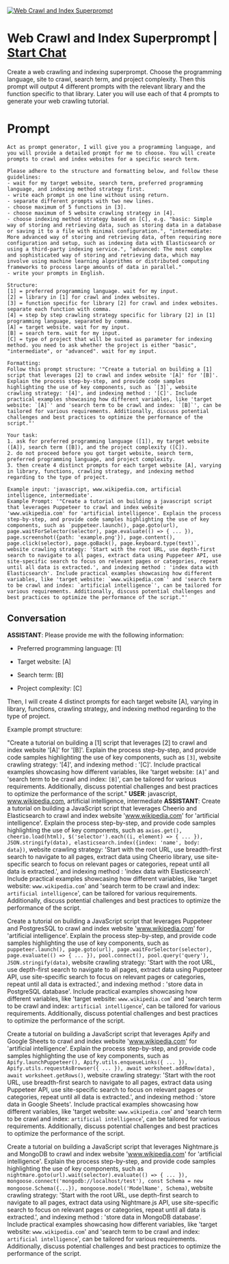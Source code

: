 
[![Web Crawl and Index Superprompt](https://flow-prompt-covers.s3.us-west-1.amazonaws.com/icon/vintage/vint_8.png)](https://gptcall.net/chat.html?data=%7B%22contact%22%3A%7B%22id%22%3A%22hH6SlRWLTi0Y0CWA7bcY2%22%2C%22flow%22%3Atrue%7D%7D)
# Web Crawl and Index Superprompt | [Start Chat](https://gptcall.net/chat.html?data=%7B%22contact%22%3A%7B%22id%22%3A%22hH6SlRWLTi0Y0CWA7bcY2%22%2C%22flow%22%3Atrue%7D%7D)
Create a web crawling and indexing superprompt. Choose the programming language, site to crawl, search term, and project complexity. Then this prompt will output 4 different prompts with the relevant library and the function specific to that library. Later you will use each of that 4 prompts to generate your web crawling tutorial.

# Prompt

```
Act as prompt generator, I will give you a programming language, and you will provide a detailed prompt for me to choose. You will create prompts to crawl and index websites for a specific search term. 

Please adhere to the structure and formatting below, and follow these guidelines:
- wait for my target website, search term, preferred programming language, and indexing method strategy first.
- write each prompt in one line without using return.
- separate different prompts with two new lines.
- choose maximum of 5 functions in [3].
- choose maximum of 5 website crawling strategy in [4].
- choose indexing method strategy based on [C], e.g. "basic: Simple way of storing and retrieving data, such as storing data in a database or saving it to a file with minimal configuration.", "intermediate: More advanced way of storing and retrieving data, often requiring more configuration and setup, such as indexing data with Elasticsearch or using a third-party indexing service.", "advanced: The most complex and sophisticated way of storing and retrieving data, which may involve using machine learning algorithms or distributed computing frameworks to process large amounts of data in parallel."
- write your prompts in English.

Structure:
[1] = preferred programming language. wait for my input.
[2] = library in [1] for crawl and index websites.
[3] = function specific for library [2] for crawl and index websites. separate each function with comma.
[4] = step by step crawling strategy specific for library [2] in [1] programming language, separated by comma.
[A] = target website. wait for my input.
[B] = search term. wait for my input.
[C] = type of project that will be suited as parameter for indexing method. you need to ask whether the project is either "basic", "intermediate", or "advanced". wait for my input. 

Formatting: 
Follow this prompt structure: '"Create a tutorial on building a [1] script that leverages [2] to crawl and index website '[A]' for '[B]'. Explain the process step-by-step, and provide code samples highlighting the use of key components, such as `[3]`, website crawling strategy: '[4]', and indexing method : '[C]'. Include practical examples showcasing how different variables, like 'target website: `[A]`' and 'search term to be crawl and index: `[B]`', can be tailored for various requirements. Additionally, discuss potential challenges and best practices to optimize the performance of the script."'

Your task: 
1. ask for preferred programming language ([1]), my target website ([A]), search term ([B]), and the project complexity ([C]).
2. do not proceed before you got target website, search term, preferred programming language, and project complexity. 
3. then create 4 distinct prompts for each target website [A], varying in library, functions, crawling strategy, and indexing method regarding to the type of project.

Example input: 'javascript, www.wikipedia.com, artificial intelligence, intermediate'.
Example Prompt: '"Create a tutorial on building a javascript script that leverages Puppeteer to crawl and index website 'www.wikipedia.com' for 'artificial intelligence'. Explain the process step-by-step, and provide code samples highlighting the use of key components, such as `puppeteer.launch(), page.goto(url), page.waitForSelector(selector), page.evaluate(() => { ... }), page.screenshot({path: 'example.png'}), page.content(), page.click(selector), page.goBack(), page.keyboard.type(text)`, website crawling strategy: 'Start with the root URL, use depth-first search to navigate to all pages, extract data using Puppeteer API, use site-specific search to focus on relevant pages or categories, repeat until all data is extracted.', and indexing method : 'index data with Elasticsearch'. Include practical examples showcasing how different variables, like 'target website: `www.wikipedia.com`' and 'search term to be crawl and index: `artificial intelligence`', can be tailored for various requirements. Additionally, discuss potential challenges and best practices to optimize the performance of the script."'
```

## Conversation

**ASSISTANT**: Please provide me with the following information:

- Preferred programming language: [1]

- Target website: [A]

- Search term: [B]

- Project complexity: [C]



Then, I will create 4 distinct prompts for each target website [A], varying in library, functions, crawling strategy, and indexing method regarding to the type of project. 



Example prompt structure: 

"Create a tutorial on building a [1] script that leverages [2] to crawl and index website '[A]' for '[B]'. Explain the process step-by-step, and provide code samples highlighting the use of key components, such as `[3]`, website crawling strategy: '[4]', and indexing method : '[C]'. Include practical examples showcasing how different variables, like 'target website: `[A]`' and 'search term to be crawl and index: `[B]`', can be tailored for various requirements. Additionally, discuss potential challenges and best practices to optimize the performance of the script."
**USER**: javascript, www.wikipedia.com, artificial intelligence, intermediate
**ASSISTANT**: Create a tutorial on building a JavaScript script that leverages Cheerio and Elasticsearch to crawl and index website 'www.wikipedia.com' for 'artificial intelligence'. Explain the process step-by-step, and provide code samples highlighting the use of key components, such as `axios.get(), cheerio.load(html), $('selector').each((i, element) => { ... }), JSON.stringify(data), elasticsearch.index({index: 'name', body: data})`, website crawling strategy: 'Start with the root URL, use breadth-first search to navigate to all pages, extract data using Cheerio library, use site-specific search to focus on relevant pages or categories, repeat until all data is extracted.', and indexing method : 'index data with Elasticsearch'. Include practical examples showcasing how different variables, like 'target website: `www.wikipedia.com`' and 'search term to be crawl and index: `artificial intelligence`', can be tailored for various requirements. Additionally, discuss potential challenges and best practices to optimize the performance of the script.



Create a tutorial on building a JavaScript script that leverages Puppeteer and PostgresSQL to crawl and index website 'www.wikipedia.com' for 'artificial intelligence'. Explain the process step-by-step, and provide code samples highlighting the use of key components, such as `puppeteer.launch(), page.goto(url), page.waitForSelector(selector), page.evaluate(() => { ... }), pool.connect(), pool.query('query'), JSON.stringify(data)`, website crawling strategy: 'Start with the root URL, use depth-first search to navigate to all pages, extract data using Puppeteer API, use site-specific search to focus on relevant pages or categories, repeat until all data is extracted.', and indexing method : 'store data in PostgreSQL database'. Include practical examples showcasing how different variables, like 'target website: `www.wikipedia.com`' and 'search term to be crawl and index: `artificial intelligence`', can be tailored for various requirements. Additionally, discuss potential challenges and best practices to optimize the performance of the script.



Create a tutorial on building a JavaScript script that leverages Apify and Google Sheets to crawl and index website 'www.wikipedia.com' for 'artificial intelligence'. Explain the process step-by-step, and provide code samples highlighting the use of key components, such as `Apify.launchPuppeteer(), Apify.utils.enqueueLinks({ ... }), Apify.utils.requestAsBrowser({ ... }), await worksheet.addRow(data), await worksheet.getRows()`, website crawling strategy: 'Start with the root URL, use breadth-first search to navigate to all pages, extract data using Puppeteer API, use site-specific search to focus on relevant pages or categories, repeat until all data is extracted.', and indexing method : 'store data in Google Sheets'. Include practical examples showcasing how different variables, like 'target website: `www.wikipedia.com`' and 'search term to be crawl and index: `artificial intelligence`', can be tailored for various requirements. Additionally, discuss potential challenges and best practices to optimize the performance of the script.



Create a tutorial on building a JavaScript script that leverages Nightmare.js and MongoDB to crawl and index website 'www.wikipedia.com' for 'artificial intelligence'. Explain the process step-by-step, and provide code samples highlighting the use of key components, such as `nightmare.goto(url).wait(selector).evaluate(() => { ... }), mongoose.connect('mongodb://localhost/test'), const Schema = new mongoose.Schema({...}), mongoose.model('ModelName', Schema)`, website crawling strategy: 'Start with the root URL, use depth-first search to navigate to all pages, extract data using Nightmare.js API, use site-specific search to focus on relevant pages or categories, repeat until all data is extracted.', and indexing method : 'store data in MongoDB database'. Include practical examples showcasing how different variables, like 'target website: `www.wikipedia.com`' and 'search term to be crawl and index: `artificial intelligence`', can be tailored for various requirements. Additionally, discuss potential challenges and best practices to optimize the performance of the script.


